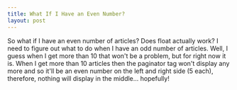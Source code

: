 ```yaml
---
title: What If I Have an Even Number?
layout: post
---
```


So what if I have an even number of articles? Does float actually work? I need to figure out what to do when I have an odd number of articles. Well, I guess when I get more than 10 that won't be a problem, but for right now it is. When I get more than 10 articles then the paginator tag won't display any more and so it'll be an even number on the left and right side (5 each), therefore, nothing will display in the middle... hopefully!